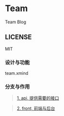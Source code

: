 # Team
Team Blog

## LICENSE
MIT

### 设计与功能
team.xmind

### 分支与作用
> [1. api, 提供需要的接口][1]

> [2. front, 前端与后台][2]


  [1]: https://github.com/saintic/Team/tree/api
  [2]: https://github.com/saintic/Team/tree/front
